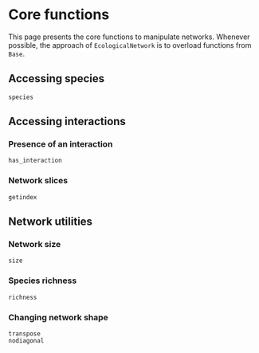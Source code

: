 # Core functions

This page presents the core functions to manipulate networks. Whenever possible,
the approach of `EcologicalNetwork` is to overload functions from `Base`.

## Accessing species

```@docs
species
```

## Accessing interactions

### Presence of an interaction

```@docs
has_interaction
```

### Network slices

```@docs
getindex
```

## Network utilities

### Network size

```@docs
size
```

### Species richness

```@docs
richness
```

### Changing network shape

```@docs
transpose
nodiagonal
```
